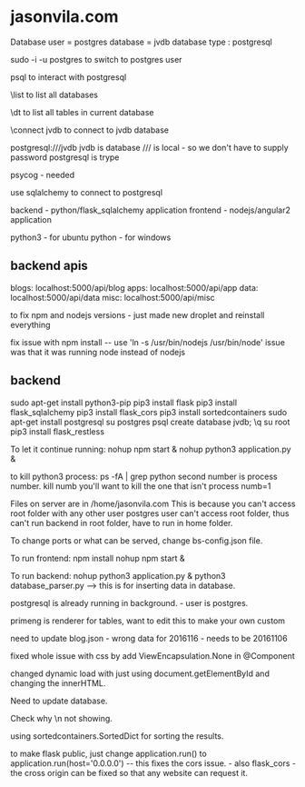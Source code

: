 # jasonvila.com

Database
user = postgres
database = jvdb
database type : postgresql

sudo -i -u postgres
to switch to postgres user

psql
to interact with postgresql

\list
to list all databases

\dt
to list all tables in current database

\connect jvdb
to connect to jvdb database

postgresql:///jvdb
jvdb is database
/// is local - so we don't have to supply password
postgresql is trype

psycog - needed

use sqlalchemy to connect to postgresql

backend - python/flask_sqlalchemy application
frontend - nodejs/angular2 application

python3 - for ubuntu
python - for windows

backend apis
------------

blogs: localhost:5000/api/blog
apps: localhost:5000/api/app
data: localhost:5000/api/data
misc: localhost:5000/api/misc


to fix npm and nodejs versions - just made new droplet and reinstall everything


fix issue with npm install -- 
use 'ln -s /usr/bin/nodejs /usr/bin/node'
issue was that it was running node instead of nodejs

backend
--------
sudo apt-get install python3-pip
pip3 install flask
pip3 install flask_sqlalchemy
pip3 install flask_cors
pip3 install sortedcontainers
sudo apt-get install postgresql
su postgres
psql
create database jvdb;
\q
su root
pip3 install flask_restless


To let it continue running:
nohup npm start &
nohup python3 application.py &

to kill python3 process:
ps -fA | grep python
second number is process number.
kill numb
you'll want to kill the one that isn't process numb=1

Files on server are in /home/jasonvila.com
This is because you can't access root folder with any other user
postgres user can't access root folder, thus can't run backend in root folder, have to run in home folder.

To change ports or what can be served, change bs-config.json file.

To run frontend:
npm install
nohup npm start &

To run backend:
nohup python3 application.py &
python3 database_parser.py --> this is for inserting data in database.

postgresql is already running in background. - user is postgres.

primeng is renderer for tables, want to edit this to make your own custom

need to update blog.json - wrong data for 2016116 - needs to be 20161106

fixed whole issue with css by add ViewEncapsulation.None in @Component

changed dynamic load with just using document.getElementById and changing the innerHTML.

Need to update database.

Check why \n not showing.

using sortedcontainers.SortedDict for sorting the results.

to make flask public, just change application.run() to application.run(host='0.0.0.0') -- this fixes the cors issue. - also flask_cors - the cross origin can be fixed so that any website can request it.
